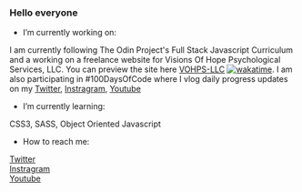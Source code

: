 ### Hello everyone

- I’m currently working on:

I am currently following The Odin Project's Full Stack Javascript Curriculum and a working on a freelance website for Visions Of Hope Psychological Services, LLC. You can preview the site here [VOHPS-LLC](https://artsycoder533.github.io/VOHPS-LLC/) [![wakatime](https://wakatime.com/badge/github/artsycoder533/VOHPS-LLC.svg)](https://wakatime.com/badge/github/artsycoder533/VOHPS-LLC). I am also participating in #100DaysOfCode where I vlog daily progress updates on my [Twitter](https://twitter.com/artsycoder533), 
[Instragram](https://www.instagram.com/artsycoder533/), 
[Youtube](https://www.youtube.com/playlist?list=PL2WqH02famSWb--s57DF9esI-rVUCcilS) 

- I’m currently learning:

CSS3, SASS, Object Oriented Javascript

- How to reach me: 

[Twitter](https://twitter.com/artsycoder533)  
[Instragram](https://www.instagram.com/artsycoder533/)  
[Youtube](https://www.youtube.com/channel/UCOGjYAACGwNLzYcTpXnvZ_Q)



